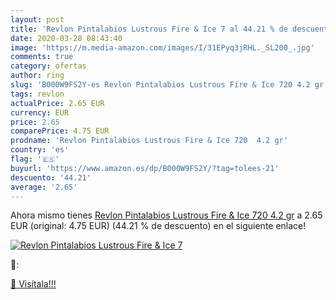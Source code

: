 ```yaml
---
layout: post
title: 'Revlon Pintalabios Lustrous Fire & Ice 7 al 44.21 % de descuento'
date: 2020-03-28 08:43:40
image: 'https://m.media-amazon.com/images/I/31EPyq3jRHL._SL200_.jpg'
comments: true
category: ofertas
author: ring
slug: 'B000W9FS2Y-es Revlon Pintalabios Lustrous Fire & Ice 720 4.2 gr'
tags: revlon
actualPrice: 2.65 EUR
currency: EUR
price: 2.65
comparePrice: 4.75 EUR
prodname: 'Revlon Pintalabios Lustrous Fire & Ice 720  4.2 gr'
country: 'es'
flag: '🇪🇸'
buyurl: 'https://www.amazon.es/dp/B000W9FS2Y/?tag=tolees-21'
descuento: '44.21'
average: '2.65'
---
```


Ahora mismo tienes [Revlon Pintalabios Lustrous Fire & Ice 720  4.2 gr](https://www.amazon.es/dp/B000W9FS2Y/?tag=tolees-21) a 2.65 EUR (original: 4.75 EUR) (44.21 %  de descuento) en el siguiente enlace!

[![Revlon Pintalabios Lustrous Fire & Ice 7](https://m.media-amazon.com/images/I/31EPyq3jRHL._SL200_.jpg)](https://www.amazon.es/dp/B000W9FS2Y/?tag=tolees-21)

🔎:


[🛒 Visítala!!!](https://www.amazon.es/dp/B000W9FS2Y/?tag=tolees-21)
